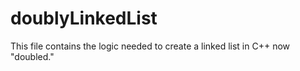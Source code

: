 # doublyLinkedList
This file contains the logic needed to create a linked list in C++ now "doubled."
